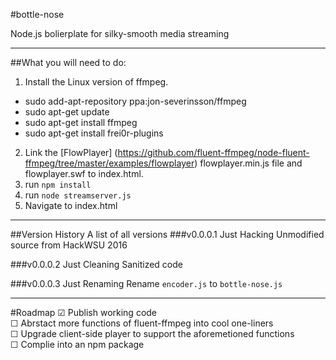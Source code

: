#bottle-nose

Node.js bolierplate for silky-smooth media streaming

---
##What you will need to do:

1. Install the Linux version of ffmpeg.
  * sudo add-apt-repository ppa:jon-severinsson/ffmpeg
  * sudo apt-get update
  * sudo apt-get install ffmpeg
  * sudo apt-get install frei0r-plugins
2. Link the [FlowPlayer] (https://github.com/fluent-ffmpeg/node-fluent-ffmpeg/tree/master/examples/flowplayer) flowplayer.min.js file and flowplayer.swf to index.html.
3. run ```npm install```
4. run ```node streamserver.js```
5. Navigate to index.html

***

##Version History
A list of all versions
###v0.0.0.1 Just Hacking
Unmodified source from HackWSU 2016

###v0.0.0.2 Just Cleaning
Sanitized code

###v0.0.0.3 Just Renaming
Rename `encoder.js` to `bottle-nose.js`

---
#Roadmap
☑ Publish working code <br>
☐ Abrstact more functions of fluent-ffmpeg into cool one-liners<br>
☐ Upgrade client-side player to support the aforemetioned functions<br>
☐ Complie into an npm package
